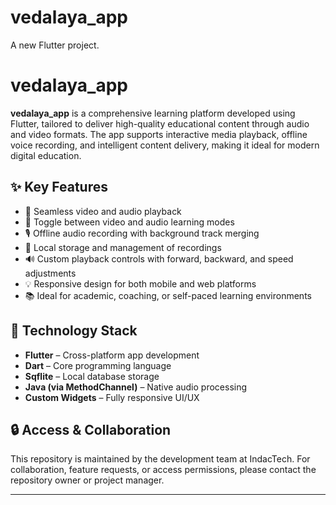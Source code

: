 # vedalaya_app

A new Flutter project.
# vedalaya_app

**vedalaya_app** is a comprehensive learning platform developed using Flutter, tailored to deliver high-quality educational content through audio and video formats. The app supports interactive media playback, offline voice recording, and intelligent content delivery, making it ideal for modern digital education.

## ✨ Key Features

- 🎥 Seamless video and audio playback
- 🔁 Toggle between video and audio learning modes
- 🎙️ Offline audio recording with background track merging
- 📁 Local storage and management of recordings
- 🔊 Custom playback controls with forward, backward, and speed adjustments
- 💡 Responsive design for both mobile and web platforms
- 📚 Ideal for academic, coaching, or self-paced learning environments

## 🚀 Technology Stack

- **Flutter** – Cross-platform app development
- **Dart** – Core programming language
- **Sqflite** – Local database storage
- **Java (via MethodChannel)** – Native audio processing
- **Custom Widgets** – Fully responsive UI/UX

## 🔒 Access & Collaboration

This repository is maintained by the development team at IndacTech. For collaboration, feature requests, or access permissions, please contact the repository owner or project manager.

---


